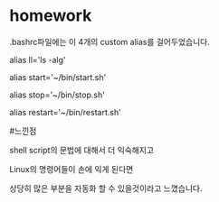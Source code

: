 # homework

.bashrc파일에는 이 4개의 custom alias를 걸어두었습니다.

alias ll='ls -alg'

alias start='~/bin/start.sh'

alias stop='~/bin/stop.sh'

alias restart='~/bin/restart.sh'

#느낀점

shell script의 문법에 대해서 더 익숙해지고

Linux의 명령어들이 손에 익게 된다면

상당히 많은 부분을 자동화 할 수 있을것이라고 느꼈습니다.
